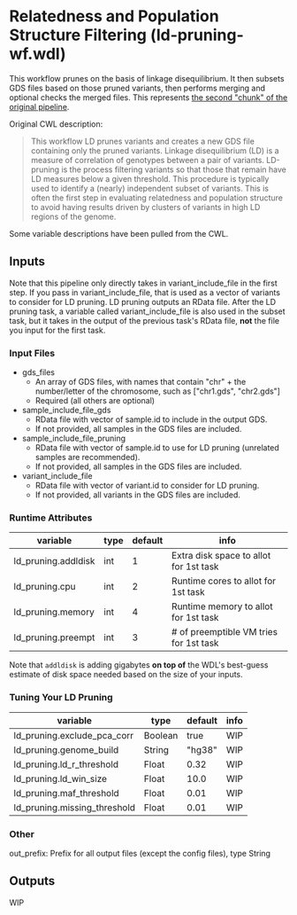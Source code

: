 # Relatedness and Population Structure Filtering (ld-pruning-wf.wdl)
This workflow prunes on the basis of linkage disequilibrium. It then subsets GDS files based on those pruned variants, then performs merging and optional checks the merged files. This represents [the second "chunk" of the original pipeline](https://github.com/UW-GAC/analysis_pipeline#relatedness-and-population-structure).

Original CWL description:
> This workflow LD prunes variants and creates a new GDS file containing only the pruned variants. Linkage disequilibrium (LD) is a measure of correlation of genotypes between a pair of variants. LD-pruning is the process filtering variants so that those that remain have LD measures below a given threshold. This procedure is typically used to identify a (nearly) independent subset of variants. This is often the first step in evaluating relatedness and population structure to avoid having results driven by clusters of variants in high LD regions of the genome.

Some variable descriptions have been pulled from the CWL.

## Inputs
Note that this pipeline only directly takes in variant_include_file in the first step. If you pass in variant_include_file, that is used as a vector of variants to consider for LD pruning. LD pruning outputs an RData file. After the LD pruning task, a variable called variant_include_file is also used in the subset task, but it takes in the output of the previous task's RData file, **not** the file you input for the first task.

### Input Files
* gds_files
	* An array of GDS files, with names that contain "chr" + the number/letter of the chromosome, such as ["chr1.gds", "chr2.gds"]
	* Required (all others are optional)
* sample_include_file_gds
	* RData file with vector of sample.id to include in the output GDS.
	* If not provided, all samples in the GDS files are included.
* sample_include_file_pruning
	* RData file with vector of sample.id to use for LD pruning (unrelated samples are recommended).
	* If not provided, all samples in the GDS files are included.
* variant_include_file
	* RData file with vector of variant.id to consider for LD pruning.
	* If not provided, all variants in the GDS files are included.


### Runtime Attributes
| variable          	| type          	| default 	| info   	|
|-------------------	|---------------	|---------	|-------------	|
| ld_pruning.addldisk 			| int  | 1       | Extra disk space to allot for 1st task    	|
| ld_pruning.cpu	 			| int  | 2       | Runtime cores to allot for 1st task           |
| ld_pruning.memory  			| int  | 4       | Runtime memory to allot for 1st task   	    |
| ld_pruning.preempt 			| int  | 3       | # of preemptible VM tries for 1st task        |
Note that `addldisk` is adding gigabytes **on top of** the WDL's best-guess estimate of disk space needed based on the size of your inputs.

### Tuning Your LD Pruning
| variable          	| type          	| default 	| info                                                     	|
|-------------------	|---------------	|---------	|----------------------------------------------------------	|
| ld_pruning.exclude_pca_corr 	| Boolean|    true    | WIP    	|
| ld_pruning.genome_build 		| String |    "hg38"  | WIP    	|
| ld_pruning.ld_r_threshold		| Float  |    0.32    | WIP    	|
| ld_pruning.ld_win_size 		| Float  |    10.0    | WIP    	|
| ld_pruning.maf_threshold 		| Float  |    0.01    | WIP    	|
| ld_pruning.missing_threshold 	| Float  |    0.01    | WIP    	|

### Other
out_prefix: Prefix for all output files (except the config files), type String

## Outputs
WIP

